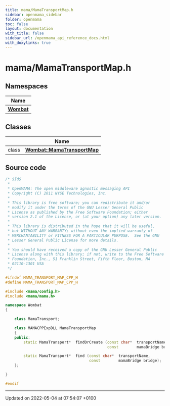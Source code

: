 ```yaml
---
title: mama/MamaTransportMap.h
sidebar: openmama_sidebar
folder: openmama
toc: false
layout: documentation
with_title: false
sidebar_url: /openmama_api_reference_docs.html
with_doxylinks: true
---
```


# mama/MamaTransportMap.h



## Namespaces

| Name           |
| -------------- |
| **[Wombat](namespaceWombat.html)**  |

## Classes

|                | Name           |
| -------------- | -------------- |
| class | **[Wombat::MamaTransportMap](classWombat_1_1MamaTransportMap.html)**  |




## Source code

```cpp
/* $Id$
 *
 * OpenMAMA: The open middleware agnostic messaging API
 * Copyright (C) 2011 NYSE Technologies, Inc.
 *
 * This library is free software; you can redistribute it and/or
 * modify it under the terms of the GNU Lesser General Public
 * License as published by the Free Software Foundation; either
 * version 2.1 of the License, or (at your option) any later version.
 *
 * This library is distributed in the hope that it will be useful,
 * but WITHOUT ANY WARRANTY; without even the implied warranty of
 * MERCHANTABILITY or FITNESS FOR A PARTICULAR PURPOSE.  See the GNU
 * Lesser General Public License for more details.
 *
 * You should have received a copy of the GNU Lesser General Public
 * License along with this library; if not, write to the Free Software
 * Foundation, Inc., 51 Franklin Street, Fifth Floor, Boston, MA
 * 02110-1301 USA
 */

#ifndef MAMA_TRANSPORT_MAP_CPP_H
#define MAMA_TRANSPORT_MAP_CPP_H

#include <mama/config.h>
#include <mama/mama.h>

namespace Wombat
{

    class MamaTransport;

    class MAMACPPExpDLL MamaTransportMap
    {
    public:
        static MamaTransport*  findOrCreate (const char*  transportName, 
                                             const        mamaBridge bridge);

        static MamaTransport*  find (const char*  transportName,
                                     const        mamaBridge bridge);
    };

}

#endif
```


-------------------------------

Updated on 2022-05-04 at 07:54:07 +0100

